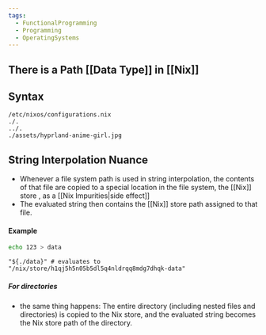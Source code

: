 ```yaml
---
tags:
  - FunctionalProgramming
  - Programming
  - OperatingSystems
---
```

## There is a Path [[Data Type]] in [[Nix]]
## Syntax
```
/etc/nixos/configurations.nix
./.
../.
./assets/hyprland-anime-girl.jpg
```
## String Interpolation Nuance 
- Whenever a file system path is used in string interpolation, the contents of that file are copied to a special location in the file system, the [[Nix]] store , as a [[Nix Impurities|side effect]]
- The evaluated string then contains the [[Nix]] store path assigned to that file.
#### Example
```bash
echo 123 > data
```
```
"${./data}" # evaluates to "/nix/store/h1qj5h5n05b5dl5q4nldrqq8mdg7dhqk-data"
```
##### For directories
- the same thing happens: The entire directory (including nested files and directories) is copied to the Nix store, and the evaluated string becomes the Nix store path of the directory.